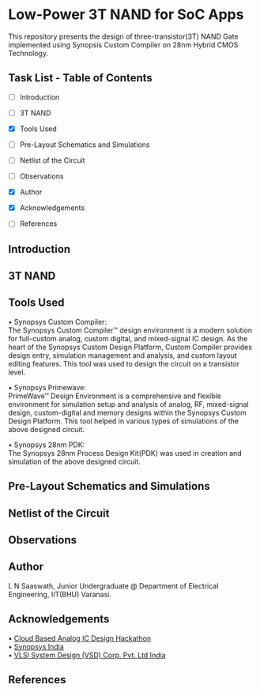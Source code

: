 # Low-Power 3T NAND for SoC Apps
This repository presents the design of three-transistor(3T) NAND Gate implemented using Synopsis Custom Compiler on 28nm Hybrid CMOS Technology.

## Task List - Table of Contents
- [ ] Introduction  
- [ ] 3T NAND  
- [x] Tools Used  
- [ ] Pre-Layout Schematics and Simulations  
- [ ] Netlist of the Circuit  
- [ ] Observations  
- [x] Author  
- [x] Acknowledgements  
- [ ] References  


## Introduction  


## 3T NAND  


## Tools Used  
• Synopsys Custom Compiler:    
The Synopsys Custom Compiler™ design environment is a modern solution for full-custom analog, custom digital, and mixed-signal IC design. As the heart of the Synopsys Custom Design Platform, Custom Compiler provides design entry, simulation management and analysis, and custom layout editing features. This tool was used to design the circuit on a transistor level.

• Synopsys Primewave:  
PrimeWave™ Design Environment is a comprehensive and flexible environment for simulation setup and analysis of analog, RF, mixed-signal design, custom-digital and memory designs within the Synopsys Custom Design Platform. This tool helped in various types of simulations of the above designed circuit.

• Synopsys 28nm PDK:  
The Synopsys 28nm Process Design Kit(PDK) was used in creation and simulation of the above designed circuit.


## Pre-Layout Schematics and Simulations  


## Netlist of the Circuit  


## Observations  


## Author  
L N Saaswath, Junior Undergraduate @ Department of Electrical Engineering, IIT(BHU) Varanasi.

## Acknowledgements  
• [Cloud Based Analog IC Design Hackathon](https://hackathoniith.in/)  
• [Synopsys India](https://www.synopsys.com/)  
• [VLSI System Design (VSD) Corp. Pvt. Ltd India](https://www.vlsisystemdesign.com/)    


## References

